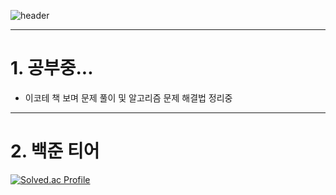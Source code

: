 ![header](https://capsule-render.vercel.app/api?type=slice&color=gradient&height=200&section=footer&text=Algorithm&fontSize=100)


---------------------------------------
# 1. 공부중...
* 이코테 책 보며 문제 풀이 및 알고리즘 문제 해결법 정리중



---------------------------------------
# 2. 백준 티어
[![Solved.ac Profile](http://mazassumnida.wtf/api/v2/generate_badge?boj=animoto1)](https://solved.ac/animoto1/)


